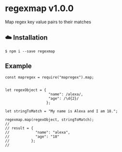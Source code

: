 # regexmap v1.0.0

Map regex key value pairs to their matches

## :cloud: Installation

```
$ npm i --save regexmap
```

## Example

```
const mapregex = require("mapregex").map;


let regexObject = {
                    "name": /alexa/, 
                    "age": /\d{2}/ 
                   };

let stringToMatch = "My name is Alexa and I am 18.";

regexmap.map(regexObject, stringToMatch);
//
// result = {
//            "name": "alexa", 
//            "age": "18" 
//          };
//
```